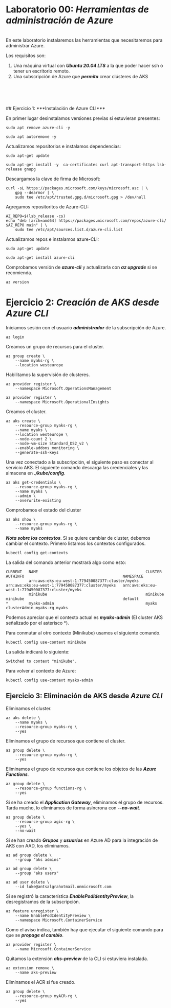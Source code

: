# Laboratorio 00: ***Herramientas de administración de Azure***
<br/>
En este laboratorio instalaremos las herramientas que necesitaremos para administrar Azure.

Los requisitos son:

1. Una máquina virtual con ***Ubuntu 20.04 LTS*** a la que poder hacer ssh o tener un escritorio remoto.
2. Una subscripción de Azure que ***permita*** crear clústeres de AKS
<br/>
<br/>
<br/>
<br/>
## Ejercicio 1: ***Instalación de Azure CLI***

En primer lugar desinstalamos versiones previas si estuvieran presentes:

```
sudo apt remove azure-cli -y
```
```
sudo apt autoremove -y
```




Actualizamos repositorios e instalamos dependencias:

```
sudo apt-get update
```
```
sudo apt-get install -y  ca-certificates curl apt-transport-https lsb-release gnupg
```




Descargamos la clave de firma de Microsoft:

```
curl -sL https://packages.microsoft.com/keys/microsoft.asc | \
    gpg --dearmor | \
    sudo tee /etc/apt/trusted.gpg.d/microsoft.gpg > /dev/null
```




Agregamos repositoritos de Azure-CLI:

```
AZ_REPO=$(lsb_release -cs) 
echo "deb [arch=amd64] https://packages.microsoft.com/repos/azure-cli/ $AZ_REPO main" | \
    sudo tee /etc/apt/sources.list.d/azure-cli.list
```




Actualizamos repos e instalamos azure-CLI:

```
sudo apt-get update
```
```
sudo apt-get install azure-cli
```




Comprobamos versión de ***azure-cli*** y actualizarla con ***az upgrade*** si se recomienda.

```
az version
```




# Ejercicio 2: ***Creación de AKS desde Azure CLI*** 

Iniciamos sesión con el usuario ***administrador*** de la subscripción de Azure.

```
az login
```




Creamos un grupo de recursos para el cluster.

```
az group create \
    --name myaks-rg \
    --location westeurope
```




Habilitamos la supervisión de clusteres.

```
az provider register \
    --namespace Microsoft.OperationsManagement

az provider register \
    --namespace Microsoft.OperationalInsights
```




Creamos el cluster. 

```
az aks create \
    --resource-group myaks-rg \
    --name myaks \
    --location westeurope \
    --node-count 2 \
    --node-vm-size Standard_DS2_v2 \
    --enable-addons monitoring \
    --generate-ssh-keys
```




Una vez conectado a la subscripción, el siguiente paso es conectar al servicio AKS. El siguiente comando descarga las credenciales y las almacena en ***./kube/config***.

```
az aks get-credentials \
    --resource-group myaks-rg \
    --name myaks \
    --admin \
    --overwrite-existing
```




Comprobamos el estado del cluster

```
az aks show \
    --resource-group myaks-rg \
    --name myaks
```




***Nota sobre los contextos***. Si se quiere cambiar de cluster, debemos cambiar el contexto. Primero listamos los contextos configurados.

```
kubectl config get-contexts
```




La salida del comando anterior mostrará algo como esto:
```
CURRENT   NAME                                               CLUSTER                                            AUTHINFO                                           NAMESPACE
          arn:aws:eks:eu-west-1:779450087377:cluster/myeks   arn:aws:eks:eu-west-1:779450087377:cluster/myeks   arn:aws:eks:eu-west-1:779450087377:cluster/myeks   
          minikube                                           minikube                                           minikube                                           default
*         myaks-admin                                        myaks                                              clusterAdmin_myaks-rg_myaks  
```

Podemos apreciar que el contexto actual es ***myaks-admin*** (El cluster AKS señalizado por el asterisco *).



Para conmutar al otro contexto (Minikube) usamos el siguiente comando.

```
kubectl config use-context minikube
```




La salida indicará lo siguiente:

```
Switched to context "minikube".
```




Para volver al contexto de Azure:

```
kubectl config use-context myaks-admin
```





## Ejercicio 3: Eliminación de AKS desde ***Azure CLI***

Eliminamos el cluster.

```
az aks delete \
    --name myaks \
    --resource-group myaks-rg \
    --yes
```




Eliminamos el grupo de recursos que contiene el cluster.

```
az group delete \
    --resource-group myaks-rg \
    --yes
```




Eliminamos el grupo de recursos que contiene los objetos de las ***Azure Functions***.

```
az group delete \
    --resource-group functions-rg \
    --yes
```




Si se ha creado el ***Application Gateway***, eliminamos el grupo de recursos. Tarda mucho, lo eliminamos de forma asíncrona con ***--no-wait***.

```
az group delete \
    --resource-group agic-rg \
    --yes \
    --no-wait
```




Si se han creado ***Grupos*** y ***usuarios*** en Azure AD para la integración de AKS con AAD, los eliminamos.

```
az ad group delete \
    --group "aks admins"

az ad group delete \
    --group "aks users"

az ad user delete \
    --id luke@antsalgrahotmail.onmicrosoft.com
```




Si se registró la característica ***EnablePodIdentityPreview***, la desregistramos de la subscripción.

```
az feature unregister \
    --name EnablePodIdentityPreview \
    --namespace Microsoft.ContainerService
```




Como el aviso indica, también hay que ejecutar el siguiente comando para que se ***propage el cambio***.

```
az provider register \
    --name Microsoft.ContainerService
```




Quitamos la extensión ***aks-preview*** de la CLI si estuviera instalada.

```
az extension remove \
    --name aks-preview
```




Eliminamos el ACR si fue creado.

```
az group delete \
    --resource-group myACR-rg \
    --yes
```